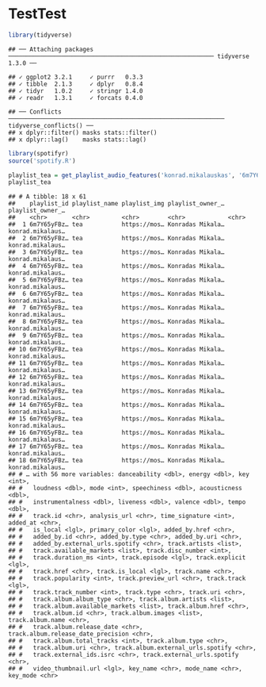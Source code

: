 TestTest
================

``` r
library(tidyverse)
```

    ## ── Attaching packages ────────────────────────────────────────────────────────── tidyverse 1.3.0 ──

    ## ✓ ggplot2 3.2.1     ✓ purrr   0.3.3
    ## ✓ tibble  2.1.3     ✓ dplyr   0.8.4
    ## ✓ tidyr   1.0.2     ✓ stringr 1.4.0
    ## ✓ readr   1.3.1     ✓ forcats 0.4.0

    ## ── Conflicts ───────────────────────────────────────────────────────────── tidyverse_conflicts() ──
    ## x dplyr::filter() masks stats::filter()
    ## x dplyr::lag()    masks stats::lag()

``` r
library(spotifyr)
source('spotify.R')

playlist_tea = get_playlist_audio_features('konrad.mikalauskas', '6m7Y65yFBztma60lvg1DMN')
playlist_tea
```

    ## # A tibble: 18 x 61
    ##    playlist_id playlist_name playlist_img playlist_owner_… playlist_owner_…
    ##    <chr>       <chr>         <chr>        <chr>            <chr>           
    ##  1 6m7Y65yFBz… tea           https://mos… Konradas Mikala… konrad.mikalaus…
    ##  2 6m7Y65yFBz… tea           https://mos… Konradas Mikala… konrad.mikalaus…
    ##  3 6m7Y65yFBz… tea           https://mos… Konradas Mikala… konrad.mikalaus…
    ##  4 6m7Y65yFBz… tea           https://mos… Konradas Mikala… konrad.mikalaus…
    ##  5 6m7Y65yFBz… tea           https://mos… Konradas Mikala… konrad.mikalaus…
    ##  6 6m7Y65yFBz… tea           https://mos… Konradas Mikala… konrad.mikalaus…
    ##  7 6m7Y65yFBz… tea           https://mos… Konradas Mikala… konrad.mikalaus…
    ##  8 6m7Y65yFBz… tea           https://mos… Konradas Mikala… konrad.mikalaus…
    ##  9 6m7Y65yFBz… tea           https://mos… Konradas Mikala… konrad.mikalaus…
    ## 10 6m7Y65yFBz… tea           https://mos… Konradas Mikala… konrad.mikalaus…
    ## 11 6m7Y65yFBz… tea           https://mos… Konradas Mikala… konrad.mikalaus…
    ## 12 6m7Y65yFBz… tea           https://mos… Konradas Mikala… konrad.mikalaus…
    ## 13 6m7Y65yFBz… tea           https://mos… Konradas Mikala… konrad.mikalaus…
    ## 14 6m7Y65yFBz… tea           https://mos… Konradas Mikala… konrad.mikalaus…
    ## 15 6m7Y65yFBz… tea           https://mos… Konradas Mikala… konrad.mikalaus…
    ## 16 6m7Y65yFBz… tea           https://mos… Konradas Mikala… konrad.mikalaus…
    ## 17 6m7Y65yFBz… tea           https://mos… Konradas Mikala… konrad.mikalaus…
    ## 18 6m7Y65yFBz… tea           https://mos… Konradas Mikala… konrad.mikalaus…
    ## # … with 56 more variables: danceability <dbl>, energy <dbl>, key <int>,
    ## #   loudness <dbl>, mode <int>, speechiness <dbl>, acousticness <dbl>,
    ## #   instrumentalness <dbl>, liveness <dbl>, valence <dbl>, tempo <dbl>,
    ## #   track.id <chr>, analysis_url <chr>, time_signature <int>, added_at <chr>,
    ## #   is_local <lgl>, primary_color <lgl>, added_by.href <chr>,
    ## #   added_by.id <chr>, added_by.type <chr>, added_by.uri <chr>,
    ## #   added_by.external_urls.spotify <chr>, track.artists <list>,
    ## #   track.available_markets <list>, track.disc_number <int>,
    ## #   track.duration_ms <int>, track.episode <lgl>, track.explicit <lgl>,
    ## #   track.href <chr>, track.is_local <lgl>, track.name <chr>,
    ## #   track.popularity <int>, track.preview_url <chr>, track.track <lgl>,
    ## #   track.track_number <int>, track.type <chr>, track.uri <chr>,
    ## #   track.album.album_type <chr>, track.album.artists <list>,
    ## #   track.album.available_markets <list>, track.album.href <chr>,
    ## #   track.album.id <chr>, track.album.images <list>, track.album.name <chr>,
    ## #   track.album.release_date <chr>, track.album.release_date_precision <chr>,
    ## #   track.album.total_tracks <int>, track.album.type <chr>,
    ## #   track.album.uri <chr>, track.album.external_urls.spotify <chr>,
    ## #   track.external_ids.isrc <chr>, track.external_urls.spotify <chr>,
    ## #   video_thumbnail.url <lgl>, key_name <chr>, mode_name <chr>, key_mode <chr>
